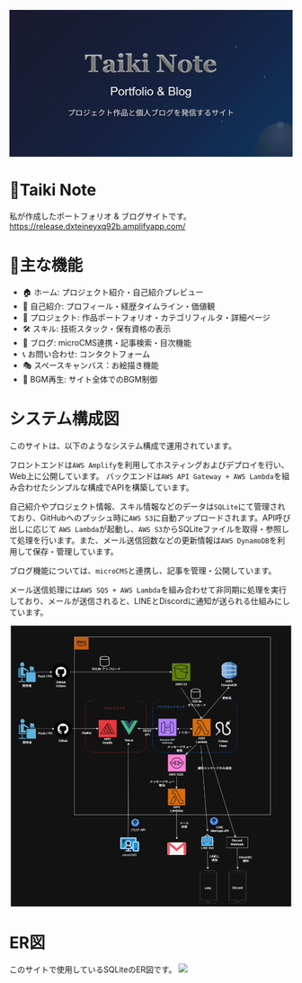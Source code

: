 ![Preview](./images/title.png)

# 📖Taiki Note

私が作成したポートフォリオ & ブログサイトです。<br>
https://release.dxteineyxq92b.amplifyapp.com/

# 🌟主な機能

- 🏠 ホーム: プロジェクト紹介・自己紹介プレビュー
- 👤 自己紹介: プロフィール・経歴タイムライン・価値観
- 📁 プロジェクト: 作品ポートフォリオ・カテゴリフィルタ・詳細ページ
- 🛠️ スキル: 技術スタック・保有資格の表示
- 📝 ブログ: microCMS連携・記事検索・目次機能
- 📞 お問い合わせ: コンタクトフォーム
- 🎭 スペースキャンバス：お絵描き機能
- 🎵 BGM再生: サイト全体でのBGM制御

# システム構成図
このサイトは、以下のようなシステム構成で運用されています。

フロントエンドは`AWS Amplify`を利用してホスティングおよびデプロイを行い、Web上に公開しています。
バックエンドは`AWS API Gateway + AWS Lambda`を組み合わせたシンプルな構成でAPIを構築しています。

自己紹介やプロジェクト情報、スキル情報などのデータは`SQLite`にて管理されており、GitHubへのプッシュ時に`AWS S3`に自動アップロードされます。API呼び出しに応じて `AWS Lambda`が起動し、`AWS S3`からSQLiteファイルを取得・参照して処理を行います。また、メール送信回数などの更新情報は`AWS DynamoDB`を利用して保存・管理しています。

ブログ機能については、`microCMS`と連携し、記事を管理・公開しています。

メール送信処理には`AWS SQS + AWS Lambda`を組み合わせて非同期に処理を実行しており、メールが送信されると、LINEとDiscordに通知が送られる仕組みにしています。

<p align="center">
    <img src="./images/システムアーキテクチャ.png" width="500" height="500">
</p>

# ER図
このサイトで使用しているSQLiteのER図です。
<img src="./images/ER図.png">

